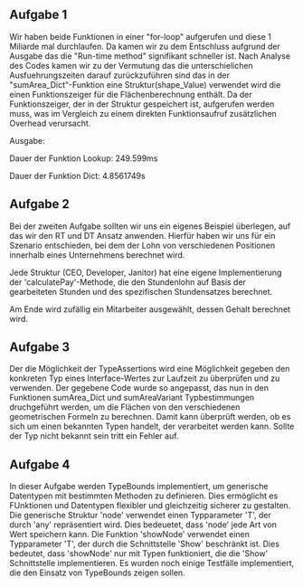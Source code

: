 ## Aufgabe 1 

Wir haben beide Funktionen in einer "for-loop" aufgerufen und diese 1 Miliarde mal durchlaufen. Da kamen wir zu dem Entschluss aufgrund der Ausgabe das die "Run-time method" signifikant schneller ist. Nach Analyse des Codes kamen wir zu der Vermutung das die unterschielichen Ausfuehrungszeiten darauf zurückzuführen sind das in der "sumArea_Dict"-Funktion eine Struktur(shape_Value) verwendet wird die einen Funktionszeiger für die Flächenberechnung enthält. Da der Funktionszeiger, der in der Struktur gespeichert ist, aufgerufen werden muss, was im Vergleich zu einem direkten Funktionsaufruf zusätzlichen Overhead verursacht.


Ausgabe:

Dauer der Funktion Lookup:  249.599ms

Dauer der Funktion Dict:  4.8561749s









## Aufgabe 2
Bei der zweiten Aufgabe sollten wir uns ein eigenes Beispiel überlegen, auf das wir den RT und DT Ansatz anwenden. Hierfür haben wir uns für ein Szenario entschieden, bei dem der Lohn von verschiedenen Positionen innerhalb eines Unternehmens berechnet wird. 

Jede Struktur (CEO, Developer, Janitor) hat eine eigene Implementierung der 'calculatePay'-Methode, die den Stundenlohn auf Basis der gearbeiteten Stunden und des spezifischen Stundensatzes berechnet. 

Am Ende wird zufällig ein Mitarbeiter ausgewählt, dessen Gehalt berechnet wird. 




## Aufgabe 3
Der die Möglichkeit der TypeAssertions wird eine Möglichkeit gegeben den konkreten Typ eines Interface-Wertes zur Laufzeit zu überprüfen und zu verwenden.  Der gegebene Code wurde so angepasst, das nun in den Funktionen sumArea_Dict und sumAreaVariant Typbestimmungen druchgeführt werden, um die Flächen von den verschiedenen geometrischen Formeln zu berechnen. Damit kann überprüft werden, ob es sich um einen bekannten Typen handelt, der verarbeitet werden kann. Sollte der Typ nicht bekannt sein tritt ein Fehler auf.


## Aufgabe 4
In dieser Aufgabe werden TypeBounds implementiert, um generische Datentypen mit bestimmten Methoden zu definieren. Dies ermöglicht es FUnktionen und Datentypen flexibler und gleichzeitig sicherer zu gestalten. 
Die generische Struktur 'node' verwendet einen Typparameter 'T', der durch 'any' repräsentiert wird. Dies bedeuetet, dass 'node' jede Art von Wert speichern kann. Die Funktion 'showNode' verwendet einen Typparameter 'T', der durch die Schnittstelle 'Show' beschränkt ist. Dies bedeutet, dass 'showNode' nur mit Typen funktioniert, die die 'Show' Schnittstelle implementieren. Es wurden noch einige Testfälle implementiert, die den Einsatz von TypeBounds zeigen sollen. 